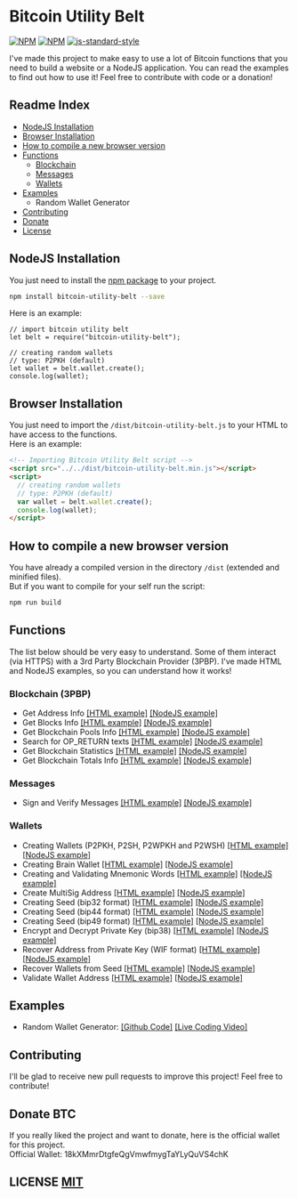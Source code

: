 # Bitcoin Utility Belt
[![NPM](https://img.shields.io/npm/v/bitcoin-utility-belt.svg?style=flat-square)](https://www.npmjs.com/package/bitcoin-utility-belt)
[![NPM](https://img.shields.io/david/MiguelMedeiros/bitcoin-utility-belt.svg?style=flat-square)](https://david-dm.org/MiguelMedeiros/bitcoin-utility-belt#info=dependencies)
[![js-standard-style](https://img.shields.io/badge/code%20style-standard-brightgreen.svg?style=flat-square)](https://github.com/MiguelMedeiros/bitcoin-utility-belt)

I've made this project to make easy to use a lot of Bitcoin functions that you need to build a website or a NodeJS application. You can read the examples to find out how to use it! Feel free to contribute with code or a donation!

## Readme Index
  * [NodeJS Installation](#nodejs-installation)
  * [Browser Installation](#browser-installation)
  * [How to compile a new browser version](#how-to-compile-a-new-browser-version)
  * [Functions](#functions)
    * [Blockchain](#blockchain-3pbp)
    * [Messages](#messages)
    * [Wallets](#wallets)
  * [Examples](#examples)
    * Random Wallet Generator
  * [Contributing](#contributing)
  * [Donate](#donate-btc)
  * [License](#license-mit)

## NodeJS Installation
You just need to install the [npm package](https://www.npmjs.com/package/bitcoin-utility-belt) to your project.
``` bash
npm install bitcoin-utility-belt --save
```

Here is an example: 
``` node
// import bitcoin utility belt
let belt = require("bitcoin-utility-belt");

// creating random wallets
// type: P2PKH (default)
let wallet = belt.wallet.create();
console.log(wallet);
```

## Browser Installation
You just need to import the `/dist/bitcoin-utility-belt.js` to your HTML to have access to the functions.  
Here is an example:
``` html
<!-- Importing Bitcoin Utility Belt script -->
<script src="../../dist/bitcoin-utility-belt.min.js"></script>
<script>
  // creating random wallets
  // type: P2PKH (default)
  var wallet = belt.wallet.create();
  console.log(wallet);
</script>
```

## How to compile a new browser version
You have already a compiled version in the directory `/dist` (extended and minified files).  
But if you want to compile for your self run the script:
``` bash
npm run build
```

## Functions
The list below should be very easy to understand. 
Some of them interact (via HTTPS) with a 3rd Party Blockchain Provider (3PBP).
I've made HTML and NodeJS examples, so you can understand how it works!

### Blockchain (3PBP)
- Get Address Info [[HTML example]](https://github.com/MiguelMedeiros/bitcoin-utility-belt/blob/master/examples/html/blockchain-address-info.html) [[NodeJS example]](https://github.com/MiguelMedeiros/bitcoin-utility-belt/blob/master/examples/nodejs/blockchain-address-info.js)
- Get Blocks Info [[HTML example]](https://github.com/MiguelMedeiros/bitcoin-utility-belt/blob/master/examples/html/blockchain-blocks-info.html) [[NodeJS example]](https://github.com/MiguelMedeiros/bitcoin-utility-belt/blob/master/examples/nodejs/blockchain-blocks-info.js)
- Get Blockchain Pools Info [[HTML example]](https://github.com/MiguelMedeiros/bitcoin-utility-belt/blob/master/examples/html/blockchain-pools-info.html) [[NodeJS example]](https://github.com/MiguelMedeiros/bitcoin-utility-belt/blob/master/examples/nodejs/blockchain-pools-info.js)
- Search for OP_RETURN texts [[HTML example]](https://github.com/MiguelMedeiros/bitcoin-utility-belt/blob/master/examples/html/blockchain-search-op_return.html) [[NodeJS example]](https://github.com/MiguelMedeiros/bitcoin-utility-belt/blob/master/examples/nodejs/blockchain-search-op_return.js)
- Get Blockchain Statistics [[HTML example]](https://github.com/MiguelMedeiros/bitcoin-utility-belt/blob/master/examples/html/blockchain-statistics.html) [[NodeJS example]](https://github.com/MiguelMedeiros/bitcoin-utility-belt/blob/master/examples/nodejs/blockchain-statistics.js)
- Get Blockchain Totals Info [[HTML example]](https://github.com/MiguelMedeiros/bitcoin-utility-belt/blob/master/examples/html/blockchain-totals-info.html) [[NodeJS example]](https://github.com/MiguelMedeiros/bitcoin-utility-belt/blob/master/examples/nodejs/blockchain-totals-info.js)

### Messages
- Sign and Verify Messages [[HTML example]](https://github.com/MiguelMedeiros/bitcoin-utility-belt/blob/master/examples/html/message-sign-verify.html) [[NodeJS example]](https://github.com/MiguelMedeiros/bitcoin-utility-belt/blob/master/examples/nodejs/message-sign-verify.js)

### Wallets
- Creating Wallets (P2PKH, P2SH, P2WPKH and P2WSH) [[HTML example]](https://github.com/MiguelMedeiros/bitcoin-utility-belt/blob/master/examples/html/wallet-create.html) [[NodeJS example]](https://github.com/MiguelMedeiros/bitcoin-utility-belt/blob/master/examples/nodejs/wallet-create.js)
- Creating Brain Wallet [[HTML example]](https://github.com/MiguelMedeiros/bitcoin-utility-belt/blob/master/examples/html/wallet-brainwallet.html) [[NodeJS example]](https://github.com/MiguelMedeiros/bitcoin-utility-belt/blob/master/examples/nodejs/wallet-brainwallet.js)
- Creating and Validating Mnemonic Words [[HTML example]](https://github.com/MiguelMedeiros/bitcoin-utility-belt/blob/master/examples/html/wallet-mnemonic-words.html) [[NodeJS example]](https://github.com/MiguelMedeiros/bitcoin-utility-belt/blob/master/examples/nodejs/wallet-mnemonic-words.js)
- Create MultiSig Address [[HTML example]](https://github.com/MiguelMedeiros/bitcoin-utility-belt/blob/master/examples/html/wallet-multisig-address.html) [[NodeJS example]](https://github.com/MiguelMedeiros/bitcoin-utility-belt/blob/master/examples/nodejs/wallet-multisig-address.js)
- Creating Seed (bip32 format) [[HTML example]](https://github.com/MiguelMedeiros/bitcoin-utility-belt/blob/master/examples/html/wallet-create-seed-bip32.html) [[NodeJS example]](https://github.com/MiguelMedeiros/bitcoin-utility-belt/blob/master/examples/nodejs/wallet-create-seed-bip32.js)
- Creating Seed (bip44 format) [[HTML example]](https://github.com/MiguelMedeiros/bitcoin-utility-belt/blob/master/examples/html/wallet-create-seed-bip44.html) [[NodeJS example]](https://github.com/MiguelMedeiros/bitcoin-utility-belt/blob/master/examples/nodejs/wallet-create-seed-bip44.js)
- Creating Seed (bip49 format) [[HTML example]](https://github.com/MiguelMedeiros/bitcoin-utility-belt/blob/master/examples/html/wallet-create-seed-bip49.html) [[NodeJS example]](https://github.com/MiguelMedeiros/bitcoin-utility-belt/blob/master/examples/nodejs/wallet-create-seed-bip49.js)
- Encrypt and Decrypt Private Key (bip38) [[HTML example]](https://github.com/MiguelMedeiros/bitcoin-utility-belt/blob/master/examples/html/wallet-encrypt-decrypt.html) [[NodeJS example]](https://github.com/MiguelMedeiros/bitcoin-utility-belt/blob/master/examples/nodejs/wallet-encrypt-decrypt.js)
- Recover Address from Private Key (WIF format) [[HTML example]](https://github.com/MiguelMedeiros/bitcoin-utility-belt/blob/master/examples/html/wallet-recover-address.html) [[NodeJS example]](https://github.com/MiguelMedeiros/bitcoin-utility-belt/blob/master/examples/nodejs/wallet-recover-address.js)
- Recover Wallets from Seed [[HTML example]](https://github.com/MiguelMedeiros/bitcoin-utility-belt/blob/master/examples/html/wallet-recover-seed.html) [[NodeJS example]](https://github.com/MiguelMedeiros/bitcoin-utility-belt/blob/master/examples/nodejs/wallet-recover-seed.js)
- Validate Wallet Address [[HTML example]](https://github.com/MiguelMedeiros/bitcoin-utility-belt/blob/master/examples/html/wallet-validate-address.html) [[NodeJS example]](https://github.com/MiguelMedeiros/bitcoin-utility-belt/blob/master/examples/nodejs/wallet-validate-address.js)

## Examples
- Random Wallet Generator: [[Github Code]](https://github.com/MiguelMedeiros/bitcoin-utility-belt-examples/blob/master/wallet-generator.html) [[Live Coding Video]](https://www.youtube.com/watch?v=z2GjZU1cpb8)

## Contributing
I'll be glad to receive new pull requests to improve this project! Feel free to contribute!

## Donate BTC
If you really liked the project and want to donate, here is the official wallet for this project.  
Official Wallet: 18kXMmrDtgfeQgVmwfmygTaYLyQuVS4chK

## LICENSE [MIT](LICENSE)